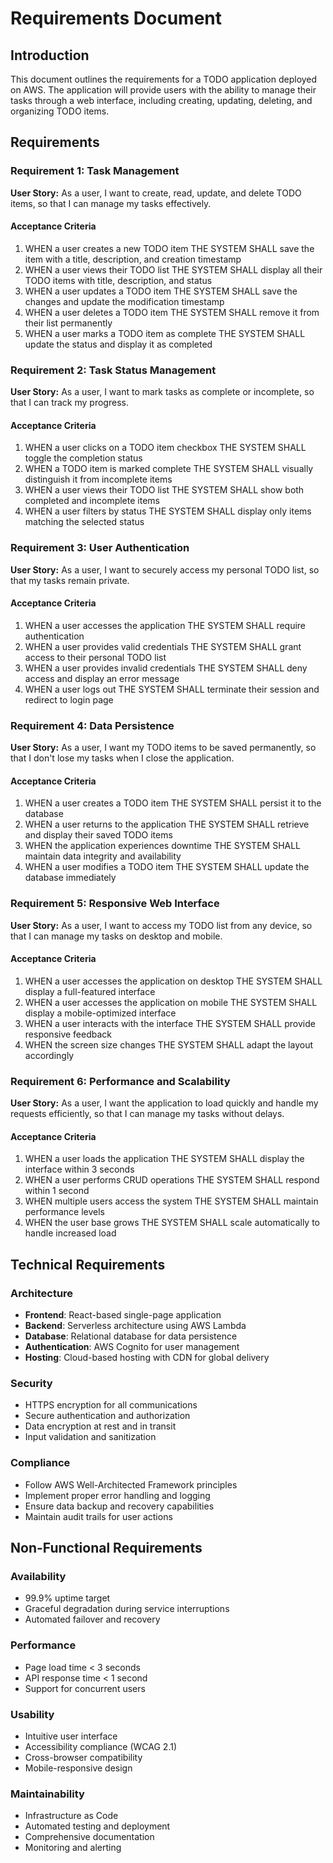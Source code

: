# Requirements Document

## Introduction

This document outlines the requirements for a TODO application deployed on AWS. The application will provide users with the ability to manage their tasks through a web interface, including creating, updating, deleting, and organizing TODO items.

## Requirements

### Requirement 1: Task Management
**User Story:** As a user, I want to create, read, update, and delete TODO items, so that I can manage my tasks effectively.

#### Acceptance Criteria
1. WHEN a user creates a new TODO item THE SYSTEM SHALL save the item with a title, description, and creation timestamp
2. WHEN a user views their TODO list THE SYSTEM SHALL display all their TODO items with title, description, and status
3. WHEN a user updates a TODO item THE SYSTEM SHALL save the changes and update the modification timestamp
4. WHEN a user deletes a TODO item THE SYSTEM SHALL remove it from their list permanently
5. WHEN a user marks a TODO item as complete THE SYSTEM SHALL update the status and display it as completed

### Requirement 2: Task Status Management
**User Story:** As a user, I want to mark tasks as complete or incomplete, so that I can track my progress.

#### Acceptance Criteria
1. WHEN a user clicks on a TODO item checkbox THE SYSTEM SHALL toggle the completion status
2. WHEN a TODO item is marked complete THE SYSTEM SHALL visually distinguish it from incomplete items
3. WHEN a user views their TODO list THE SYSTEM SHALL show both completed and incomplete items
4. WHEN a user filters by status THE SYSTEM SHALL display only items matching the selected status

### Requirement 3: User Authentication
**User Story:** As a user, I want to securely access my personal TODO list, so that my tasks remain private.

#### Acceptance Criteria
1. WHEN a user accesses the application THE SYSTEM SHALL require authentication
2. WHEN a user provides valid credentials THE SYSTEM SHALL grant access to their personal TODO list
3. WHEN a user provides invalid credentials THE SYSTEM SHALL deny access and display an error message
4. WHEN a user logs out THE SYSTEM SHALL terminate their session and redirect to login page

### Requirement 4: Data Persistence
**User Story:** As a user, I want my TODO items to be saved permanently, so that I don't lose my tasks when I close the application.

#### Acceptance Criteria
1. WHEN a user creates a TODO item THE SYSTEM SHALL persist it to the database
2. WHEN a user returns to the application THE SYSTEM SHALL retrieve and display their saved TODO items
3. WHEN the application experiences downtime THE SYSTEM SHALL maintain data integrity and availability
4. WHEN a user modifies a TODO item THE SYSTEM SHALL update the database immediately

### Requirement 5: Responsive Web Interface
**User Story:** As a user, I want to access my TODO list from any device, so that I can manage my tasks on desktop and mobile.

#### Acceptance Criteria
1. WHEN a user accesses the application on desktop THE SYSTEM SHALL display a full-featured interface
2. WHEN a user accesses the application on mobile THE SYSTEM SHALL display a mobile-optimized interface
3. WHEN a user interacts with the interface THE SYSTEM SHALL provide responsive feedback
4. WHEN the screen size changes THE SYSTEM SHALL adapt the layout accordingly

### Requirement 6: Performance and Scalability
**User Story:** As a user, I want the application to load quickly and handle my requests efficiently, so that I can manage my tasks without delays.

#### Acceptance Criteria
1. WHEN a user loads the application THE SYSTEM SHALL display the interface within 3 seconds
2. WHEN a user performs CRUD operations THE SYSTEM SHALL respond within 1 second
3. WHEN multiple users access the system THE SYSTEM SHALL maintain performance levels
4. WHEN the user base grows THE SYSTEM SHALL scale automatically to handle increased load

## Technical Requirements

### Architecture
- **Frontend**: React-based single-page application
- **Backend**: Serverless architecture using AWS Lambda
- **Database**: Relational database for data persistence
- **Authentication**: AWS Cognito for user management
- **Hosting**: Cloud-based hosting with CDN for global delivery

### Security
- HTTPS encryption for all communications
- Secure authentication and authorization
- Data encryption at rest and in transit
- Input validation and sanitization

### Compliance
- Follow AWS Well-Architected Framework principles
- Implement proper error handling and logging
- Ensure data backup and recovery capabilities
- Maintain audit trails for user actions

## Non-Functional Requirements

### Availability
- 99.9% uptime target
- Graceful degradation during service interruptions
- Automated failover and recovery

### Performance
- Page load time < 3 seconds
- API response time < 1 second
- Support for concurrent users

### Usability
- Intuitive user interface
- Accessibility compliance (WCAG 2.1)
- Cross-browser compatibility
- Mobile-responsive design

### Maintainability
- Infrastructure as Code
- Automated testing and deployment
- Comprehensive documentation
- Monitoring and alerting